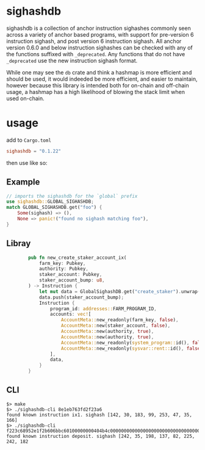 # sighashdb

sighashdb is a collection of anchor instruction sighashes commonly seen across a variety of anchor based programs, with support for pre-version 6 instruction sighash, and post version 6 instruction sighash. All anchor version 0.6.0 and below instruction sighashes can be checked with any of the functions suffixed with `_deprecated`. Any functions that do not have `_deprecated` use the new instruction sighash format.

While one may see the `db` crate and think a hashmap is more efficient and should be used, it would indeeded be more efficient, and easier to maintain, however because this library is intended both for on-chain and off-chain usage, a hashmap has a high likelihood of blowing the stack limit when used on-chain.


# usage

add to `Cargo.toml`
```toml
sighashdb = "0.1.22"
```

then use like so:

## Example

```rust
// imports the sighashdb for the `global` prefix
use sighashdb::GLOBAL_SIGHASHDB;
match GLOBAL_SIGHASHDB.get("foo") {
    Some(sighash) => (),
    None => panic!("found no sighash matching foo"),
}
```

## Libray

```rust
        pub fn new_create_staker_account_ix(
            farm_key: Pubkey,
            authority: Pubkey,
            staker_account: Pubkey,
            staker_account_bump: u8,
        ) -> Instruction {
            let mut data = GlobalSighashDB.get("create_staker").unwrap().to_vec();
            data.push(staker_account_bump);
            Instruction {
                program_id: addresses::FARM_PROGRAM_ID,
                accounts: vec![
                    AccountMeta::new_readonly(farm_key, false),
                    AccountMeta::new(staker_account, false),
                    AccountMeta::new(authority, true),
                    AccountMeta::new(authority, true),
                    AccountMeta::new_readonly(system_program::id(), false),
                    AccountMeta::new_readonly(sysvar::rent::id(), false),
                ],
                data,
            }
        }
```

## CLI

```shell
$> make
$> ./sighashdb-cli 8e1eb763fd2f23a6
found known instruction ix1. sighash [142, 30, 183, 99, 253, 47, 35, 166]
$> ./sighashdb-cli f223c68952e1f2b606bbc60100000000404b4c000000000000000000000000000000000000000000
found known instruction deposit. sighash [242, 35, 198, 137, 82, 225, 242, 182
```
